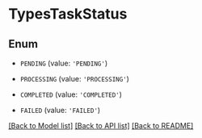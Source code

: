 # TypesTaskStatus


## Enum

* `PENDING` (value: `'PENDING'`)

* `PROCESSING` (value: `'PROCESSING'`)

* `COMPLETED` (value: `'COMPLETED'`)

* `FAILED` (value: `'FAILED'`)

[[Back to Model list]](../README.md#documentation-for-models) [[Back to API list]](../README.md#documentation-for-api-endpoints) [[Back to README]](../README.md)


